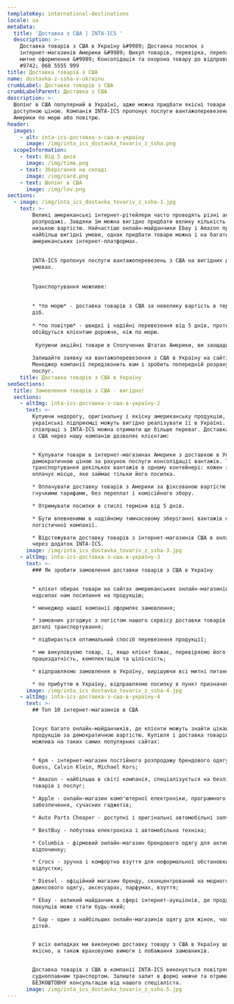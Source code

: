 ```yaml
---
templateKey: international-destinations
locale: ua
metaData:
  title: 'Доставка з США | INTA-ICS '
  description: >-
    Доставка товарів з США в Україну &#9989; Доставка посилок з
    інтернет-магазинів Америки &#9989; Викуп товарів, перевірка, перепакування,
    митне оформлення &#9989; Консолідація та охорона товару до відправлення &
    #9742; 068 5555 999
title: Доставка товарів з США
name: dostavka-z-ssha-v-ukrainu
crumbLabel: Доставка товарів з США
crumbLabelParent: Доставка з США
description: >-
  Шопінг в США популярний в Україні, адже можна придбати якісні товари за
  доступною ціною. Компанія INTA-ICS пропонує послуги вантажоперевезень з
  Америки по морю або повітрю.
header:
  images:
    - alt: inta-ics-доставка-з-сша-в-україну
      image: /img/inta_ics_dostavka_tovariv_z_ssha.png
  scopeInformation:
    - text: Від 5 днів
      image: /img/time.png
    - text: Зберігання на складі
      image: /img/card.png
    - text: Шопінг в США
      image: /img/lov.png
sections:
  - image: /img/inta_ics_dostavka_tovariv_z_ssha-1.jpg
    text: >-
        Великі американські інтернет-рітейлери часто проводять різні акції і
        розпродажі. Завдяки їм можна вигідно придбати велику кількість товарів за
        низькою вартістю. Найчастіше онлайн-майданчики Ebay і Amazon пропонують
        найбільш вигідні умови, однак придбати товари можна і на багатьох інших
        американських інтернет-платформах. 
    
    
        INTA-ICS пропонує послуги вантажоперевезень з США на вигідних для клієнтів
        умовах. 
    
    
        Транспортування можливе: 
    
    
        * *по морю* - доставка товарів з США за невелику вартість в термін від 35
        діб. 
    
        * *по повітрю* - швидкі і надійні перевезення від 5 днів, проте послуги
        обійдуться клієнтам дорожче, ніж по морю.
    
         Купуючи акційні товари в Сполучених Штатах Америки, ви заощадите, отримавши при цьому оригінальну продукцію високої якості, аналоги якої не завжди можна знайти на українському ринку. 
    
        Залишайте заявку на вантажоперевезення з США в Україну на сайті INTA-ICS.
        Менеджер компанії передзвонить вам і зробить попередній розрахунок вартості
        послуг.
    title: Доставка товарів з США в Україну
seoSections:
  title: Замовлення товарів з США - вигідно!
  sections:
    - altImg: inta-ics-доставка-з-сша-в-україну-2
      text: >-
        Купуючи недорогу, оригінальну і якісну американську продукцію,
        українські підприємці можуть вигідно реалізувати її в Україні. При
        співпраці з INTA-ICS можна отримати ще більше переваг. Доставка товарів
        з США через нашу компанію дозволяє клієнтам:


        * Купувати товари в інтернет-магазинах Америки з доставкою в Україну за
        демократичною ціною за рахунок послуги консолідації вантажів. Тобто
        транспортування декількох вантажів в одному контейнері: кожен замовник
        оплачує місце, яке займає тільки його посилка.

        * Оплачувати доставку товарів з Америки за фіксованою вартістю і
        гнучкими тарифами, без переплат і комісійного збору.

        * Отримувати посилки в стислі терміни від 5 днів.

        * Бути впевненими в надійному тимчасовому зберіганні вантажів на складі
        логістичної компанії.

        * Відстежувати доставку товарів з інтернет-магазинів США в онлайн-режимі
        через додаток INTA-ICS.
      image: /img/inta_ics_dostavka_tovariv_z_ssha-3.jpg
    - altImg: inta-ics-доставка-з-сша-в-україну-3
      text: >-
        ### Як зробити замовлення доставки товарів з США в Україну


        * клієнт обирає товари на сайтах американських онлайн-магазинів і
        надсилає нам посилання на продукцію;

        * менеджер нашої компанії оформляє замовлення;

        * замовник узгоджує з логістом нашого сервісу доставки товарів з США
        деталі транспортування;

        * підбирається оптимальний спосіб перевезення продукції;

        * ми викуповуємо товар, і, якщо клієнт бажає, перевіряємо його
        працездатність, комплектацію та цілісність;

        * відправляємо замовлення в Україну, вирішуючи всі митні питання;

        * по прибуттю в Україну, відправляємо посилку в пункт призначення.
      image: /img/inta_ics_dostavka_tovariv_z_ssha-4.jpg
    - altImg: inta-ics-доставка-з-сша-в-україну-4
      text: >-
        ## Топ 10 інтернет-магазинів в США


        Існує багато онлайн-майданчиків, де клієнти можуть знайти цікаву для них
        продукцію за демократичною вартістю. Купівля і доставка товарів з США
        можлива на таких самих популярних сайтах:


        * 6pm - інтернет-магазин постійного розпродажу брендового одягу марок
        Guess, Calvin Klein, Michael Kors;

        * Amazon - найбільша в світі компанія, спеціалізується на безлічі
        товарів і послуг;

        * Apple - онлайн-магазин комп'ютерної електроніки, програмного
        забезпечення, сучасних гаджетів;

        * Auto Parts Cheaper - доступні і оригінальні автомобільні запчастини;

        * BestBuy - побутова електроніка і автомобільна техніка;

        * Columbia - фірмовий онлайн-магазин брендового одягу для активного
        відпочинку;

        * Crocs - зручна і комфортна взуття для неформальної обстановки,
        відпустки;

        * Diesel - офіційний магазин бренду, сконцентрований на модного
        джинсового одягу, аксесуарах, парфумах, взуття;

        * Ebay - великий майданчик в сфері інтернет-аукціонів, де продавцем і
        покупців може стати будь-який;

        * Gap - один з найбільших онлайн-магазинів одягу для жінок, чоловіків і
        дітей.


        У всіх випадках ми виконуємо доставку товару з США в Україну швидко і
        якісно, ​​а також враховуємо вимоги і побажання замовників.


        Доставка товарів з США в компанії INTA-ICS виконується повітряним або
        судноплавним транспортом. Залиште запит в формі нижче та отримайте
        БЕЗКОШТОВНУ консультацію від нашого спеціаліста.
      image: /img/inta_ics_dostavka_tovariv_z_ssha-5.jpg
---
```

